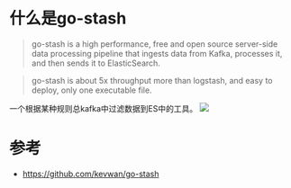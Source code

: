 # 什么是go-stash
> go-stash is a high performance, free and open source server-side data processing pipeline that ingests data from Kafka, processes it, and then sends it to ElasticSearch.

> go-stash is about 5x throughput more than logstash, and easy to deploy, only one executable file.
>
一个根据某种规则总kafka中过滤数据到ES中的工具。
![](https://pic.imgdb.cn/item/66952157d9c307b7e98da12b.png)

# 参考
- https://github.com/kevwan/go-stash